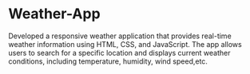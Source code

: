# Weather-App
Developed a responsive weather application that provides real-time weather information using HTML, CSS, and JavaScript. The app allows users to search for a specific location and displays current weather conditions, including temperature, humidity, wind speed,etc.
